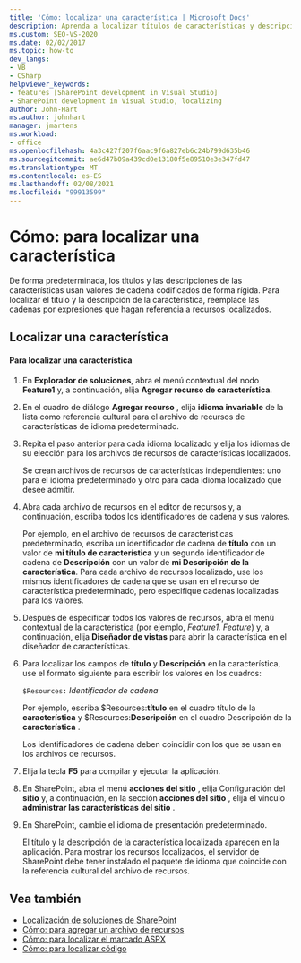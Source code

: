 ```yaml
---
title: 'Cómo: localizar una característica | Microsoft Docs'
description: Aprenda a localizar títulos de características y descripciones en SharePoint reemplazando los valores de cadena codificados de forma rígida por expresiones que hacen referencia a recursos localizados.
ms.custom: SEO-VS-2020
ms.date: 02/02/2017
ms.topic: how-to
dev_langs:
- VB
- CSharp
helpviewer_keywords:
- features [SharePoint development in Visual Studio]
- SharePoint development in Visual Studio, localizing
author: John-Hart
ms.author: johnhart
manager: jmartens
ms.workload:
- office
ms.openlocfilehash: 4a3c427f207f6aac9f6a827eb6c24b799d635b46
ms.sourcegitcommit: ae6d47b09a439cd0e13180f5e89510e3e347fd47
ms.translationtype: MT
ms.contentlocale: es-ES
ms.lasthandoff: 02/08/2021
ms.locfileid: "99913599"
---
```

# <a name="how-to-localize-a-feature"></a>Cómo: para localizar una característica
  De forma predeterminada, los títulos y las descripciones de las características usan valores de cadena codificados de forma rígida. Para localizar el título y la descripción de la característica, reemplace las cadenas por expresiones que hagan referencia a recursos localizados.

## <a name="localize-a-feature"></a>Localizar una característica

#### <a name="to-localize-a-feature"></a>Para localizar una característica

1. En **Explorador de soluciones**, abra el menú contextual del nodo **Feature1** y, a continuación, elija **Agregar recurso de característica**.

2. En el cuadro de diálogo **Agregar recurso** , elija **idioma invariable** de la lista como referencia cultural para el archivo de recursos de características de idioma predeterminado.

3. Repita el paso anterior para cada idioma localizado y elija los idiomas de su elección para los archivos de recursos de características localizados.

     Se crean archivos de recursos de características independientes: uno para el idioma predeterminado y otro para cada idioma localizado que desee admitir.

4. Abra cada archivo de recursos en el editor de recursos y, a continuación, escriba todos los identificadores de cadena y sus valores.

     Por ejemplo, en el archivo de recursos de características predeterminado, escriba un identificador de cadena de **título** con un valor de **mi título de característica** y un segundo identificador de cadena de **Descripción** con un valor de **mi Descripción de la característica**. Para cada archivo de recursos localizado, use los mismos identificadores de cadena que se usan en el recurso de característica predeterminado, pero especifique cadenas localizadas para los valores.

5. Después de especificar todos los valores de recursos, abra el menú contextual de la característica (por ejemplo, *Feature1. Feature*) y, a continuación, elija **Diseñador de vistas** para abrir la característica en el diseñador de características.

6. Para localizar los campos de **título** y **Descripción** en la característica, use el formato siguiente para escribir los valores en los cuadros:

     `$Resources:` *Identificador de cadena*

     Por ejemplo, escriba $Resources:**título** en el cuadro título de la **característica** y $Resources:**Descripción** en el cuadro Descripción de la **característica** .

     Los identificadores de cadena deben coincidir con los que se usan en los archivos de recursos.

7. Elija la tecla **F5** para compilar y ejecutar la aplicación.

8. En SharePoint, abra el menú **acciones del sitio** , elija Configuración del **sitio** y, a continuación, en la sección **acciones del sitio** , elija el vínculo **administrar las características del sitio** .

9. En SharePoint, cambie el idioma de presentación predeterminado.

     El título y la descripción de la característica localizada aparecen en la aplicación. Para mostrar los recursos localizados, el servidor de SharePoint debe tener instalado el paquete de idioma que coincide con la referencia cultural del archivo de recursos.

## <a name="see-also"></a>Vea también
- [Localización de soluciones de SharePoint](../sharepoint/localizing-sharepoint-solutions.md)
- [Cómo: para agregar un archivo de recursos](../sharepoint/how-to-add-a-resource-file.md)
- [Cómo: para localizar el marcado ASPX](../sharepoint/how-to-localize-aspx-markup.md)
- [Cómo: para localizar código](../sharepoint/how-to-localize-code.md)
